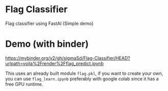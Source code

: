 # Flag Classifier
Flag classifier using FastAI (Simple demo)

# Demo (with binder)
https://mybinder.org/v2/gh/sigmaSd/Flag-Classifier/HEAD?urlpath=voila%2Frender%2Fflag_predict.ipynb

This uses an already built module `flag.pkl`, if you want to create your own, you can use `flag_learn.ipynb` preferably with google colab since it has a free GPU runtime.
